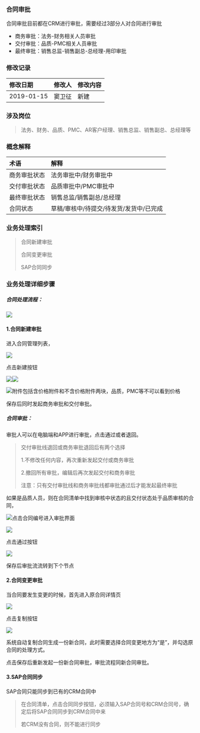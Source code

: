 ### 合同审批

合同审批目前都在CRM进行审批，需要经过3部分人对合同进行审批

* 商务审批：法务-财务相关人员审批
* 交付审批：品质-PMC相关人员审批
* 最终审批：销售总监-销售副总-总经理-用印审批

### 修改记录

| 修改日期 | 修改人 | 修改内容 |
| :--- | :--- | :--- |
| 2019-01-15 | 窦卫征 | 新建 |

### 涉及岗位

> 法务、财务、品质、PMC、AR客户经理、销售总监、销售副总、总经理等

### 概念解释

| 术语 | 解释 |
| :--- | :--- |
| 商务审批状态 | 法务审批中/财务审批中 |
| 交付审批状态 | 品质审批中/PMC审批中 |
| 最终审批状态 | 销售总监/销售副总/总经理 |
| 合同状态 | 草稿/审核中/待提交/待发货/发货中/已完成 |

### 业务处理索引

> 合同新建审批
>
> 合同变更审批
>
> SAP合同同步

### 业务处理详细步骤

##### 合同处理流程：

![](/assets/htsplc2811.png)

#### 1.合同新建审批

进入合同管理列表，

![](/assets/htlbym2810.png)

点击新建按钮

![](/assets/htjbxxlr2811.png)![](/assets/htzyxxlr28101.png)

![](/assets/htqtxxlr2882.png)附件包括含价格附件和不含价格附件两块，品质，PMC等不可以看到价格

保存后同时发起商务审批和交付审批。

##### 合同审批：

审批人可以在电脑端和APP进行审批，点击通过或者退回。

> 交付审批线退回或商务审批退回后有两个选择
>
> 1.不修改任何内容，再次重新发起交付或商务审批
>
> 2.撤回所有审批，编辑后再次发起交付和商务审批
>
> 注意：只有交付审批线和商务审批线都审批通过后才能发起最终审批

如果是品质人员，则在合同清单中找到审核中状态的且交付状态处于品质审核的合同，

![](/assets/pzshqdl281.png)点击合同编号进入审批界面

![](/assets/sptgsz281011.png)

点击通过按钮

![](/assets/PZshok2811.png)

保存后审批流流转到下个节点

#### 2.合同变更审批

当合同要发生变更的时候，首先进入原合同详情页

![](/assets/htxqy.png)

点击复制按钮

![](/assets/zdfzhtgg28181.png)

系统自动复制合同生成一份新合同，此时需要选择合同变更地方为“是”，并勾选原合同的处理方式。

点击保存后重新发起一份新合同审批，审批流程同新合同审批。

#### 3.SAP合同同步

SAP合同只能同步到已有的CRM合同中

> 在合同清单，点击合同同步按钮，必须输入SAP合同号和CRM合同号，确定后将SAP合同同步到CRM合同中来
>
> 若CRM没有合同，则不能进行同步



